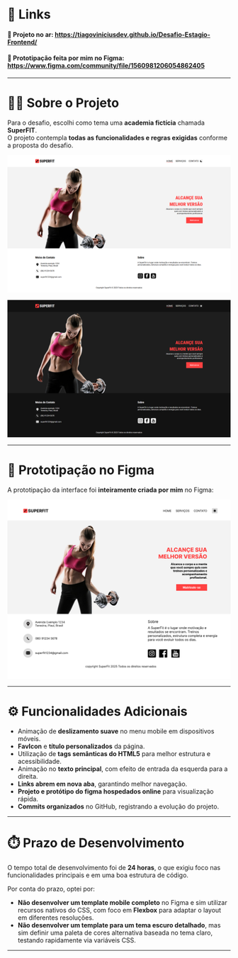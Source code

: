 # 🚀 Links

#### 🔗 Projeto no ar: https://tiagoviniciusdev.github.io/Desafio-Estagio-Frontend/ 
#### 🎨 Prototipação feita por mim no Figma: https://www.figma.com/community/file/1560981206054862405

---

# 🏋️‍♂️ Sobre o Projeto

Para o desafio, escolhi como tema uma **academia fictícia** chamada **SuperFIT**.  
O projeto contempla **todas as funcionalidades e regras exigidas** conforme a proposta do desafio.

![Imagem do Projeto](Images/Readme/projetoImg.png)

![Imagem do Projeto com Tema Escuro](Images/Readme/projetoImgDark.png)

---

# 🎨 Prototipação no Figma

A prototipação da interface foi **inteiramente criada por mim** no Figma:

![Imagem da Prototipação Feita no Figma](Images/Readme/FigmaImg.png)

---

# ⚙️ Funcionalidades Adicionais

- Animação de **deslizamento suave** no menu mobile em dispositivos móveis.  
- **FavIcon** e **título personalizados** da página.  
- Utilização de **tags semânticas do HTML5** para melhor estrutura e acessibilidade.  
- Animação no **texto principal**, com efeito de entrada da esquerda para a direita.  
- **Links abrem em nova aba**, garantindo melhor navegação.  
- **Projeto e protótipo do figma hospedados online** para visualização rápida.  
- **Commits organizados** no GitHub, registrando a evolução do projeto.

---

# ⏱️ Prazo de Desenvolvimento

O tempo total de desenvolvimento foi de **24 horas**, o que exigiu foco nas funcionalidades principais e em uma boa estrutura de código.

Por conta do prazo, optei por:

- **Não desenvolver um template mobile completo** no Figma e sim utilizar recursos nativos do CSS, com foco em **Flexbox** para adaptar o layout em diferentes resoluções. 
- **Não desenvolver um template para um tema escuro detalhado**, mas sim definir uma paleta de cores alternativa baseada no tema claro, testando rapidamente via variáveis CSS.

---
